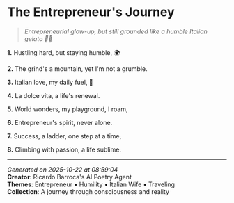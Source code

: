 # The Entrepreneur's Journey

> *Entrepreneurial glow-up, but still grounded like a humble Italian gelato 🍦🤝*

**1.** Hustling hard, but staying humble, 🌍


**2.** The grind's a mountain, yet I'm not a grumble.


**3.** Italian love, my daily fuel, 💝


**4.** La dolce vita, a life's renewal.


**5.** World wonders, my playground, I roam,


**6.** Entrepreneur's spirit, never alone.


**7.** Success, a ladder, one step at a time,


**8.** Climbing with passion, a life sublime.



---

*Generated on 2025-10-22 at 08:59:04*  
**Creator**: Ricardo Barroca's AI Poetry Agent  
**Themes**: Entrepreneur • Humility • Italian Wife • Traveling  
**Collection**: A journey through consciousness and reality